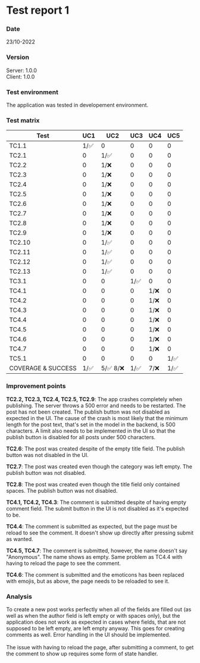 # Test report 1

### Date

23/10-2022

### Version

Server: 1.0.0
<br />
Client: 1.0.0

### Test environment

The application was tested in developement environment.

### Test matrix

| Test | UC1 | UC2 | UC3 | UC4 | UC5 |
|------|-----|-----|-----|-----|------|
| TC1.1 | 1/:white_check_mark: | 0 | 0 | 0 | 0 |
| TC2.1 | 0 | 1/:white_check_mark: | 0 | 0 | 0 |
| TC2.2 | 0 | 1/:x: | 0 | 0 | 0 |
| TC2.3 | 0 | 1/:x: | 0 | 0 | 0 |
| TC2.4 | 0 | 1/:x: | 0 | 0 | 0 |
| TC2.5 | 0 | 1/:x: | 0 | 0 | 0 |
| TC2.6 | 0 | 1/:x: | 0 | 0 | 0 |
| TC2.7 | 0 | 1/:x: | 0 | 0 | 0 |
| TC2.8 | 0 | 1/:x: | 0 | 0 | 0 |
| TC2.9 | 0 | 1/:x: | 0 | 0 | 0 |
| TC2.10 | 0 | 1/:white_check_mark: | 0 | 0 | 0 |
| TC2.11 | 0 | 1/:white_check_mark: | 0 | 0 | 0 |
| TC2.12 | 0 | 1/:white_check_mark: | 0 | 0 | 0 |
| TC2.13 | 0 | 1/:white_check_mark: | 0 | 0 | 0 |
| TC3.1 | 0 | 0 | 1/:white_check_mark: | 0 | 0 |
| TC4.1 | 0 | 0 | 0 | 1/:x: | 0 |
| TC4.2 | 0 | 0 | 0 | 1/:x: | 0 |
| TC4.3 | 0 | 0 | 0 | 1/:x: | 0 |
| TC4.4 | 0 | 0 | 0 | 1/:x: | 0 |
| TC4.5 | 0 | 0 | 0 | 1/:x: | 0 |
| TC4.6 | 0 | 0 | 0 | 1/:x: | 0 |
| TC4.7 | 0 | 0 | 0 | 1/:x: | 0 |
| TC5.1 | 0 | 0 | 0 | 0 | 1/:white_check_mark: |
| COVERAGE & SUCCESS | 1/:white_check_mark: | 5/:white_check_mark: 8/:x: | 1/:white_check_mark: | 7/:x: | 1/:white_check_mark: |

### Improvement points
**TC2.2, TC2.3, TC2.4, TC2.5, TC2.9**: The app crashes completely when publishing. The server throws a 500 error and needs to be restarted. The post has not been created. The publish button was not disabled as expected in the UI. The cause of the crash is most likely that the minimum length for the post text, that's set in the model in the backend, is 500 characters. A limit also needs to be implemented in the UI so that the publish button is disabled for all posts under 500 characters.

**TC2.6**: The post was created despite of the empty title field. The publish button was not disabled in the UI.

**TC2.7**: The post was created even though the category was left empty. The publish button was not disabled.

**TC2.8**: The post was created even though the title field only contained spaces. The publish button was not disabled.

**TC4.1, TC4.2, TC4.3**: The comment is submitted despite of having empty comment field. The submit button in the UI is not disabled as it's expected to be.

**TC4.4**: The comment is submitted as expected, but the page must be reload to see the comment. It doesn't show up directly after pressing submit as wanted.

**TC4.5, TC4.7**: The comment is submitted, however, the name doesn't say "Anonymous". The name shows as empty. Same problem as TC4.4 with having to reload the page to see the comment.

**TC4.6**: The comment is submitted and the emoticons has been replaced with emojis, but as above, the page needs to be reloaded to see it.

### Analysis
To create a new post works perfectly when all of the fields are filled out (as well as when the author field is left empty or with spaces only), but the application does not work as expected in cases where fields, that are not supposed to be left empty, are left empty anyway. This goes for creating comments as well. Error handling in the UI should be implemented.<br /><br /> The issue with having to reload the page, after submitting a comment, to get the comment to show up requires some form of state handler. 
